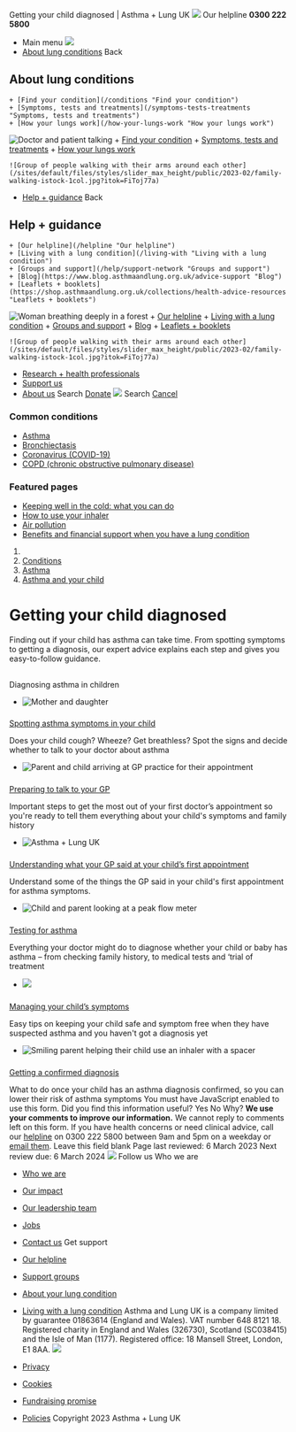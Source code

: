 
Getting your child diagnosed | Asthma + Lung UK
 [![](/themes/custom/asthma-lung-uk/images/aluk-logo.png)](/ "Homepage")
 Our helpline **0300 222 5800**
* Main menu
![](/wingsuit/asthma-lung-uk/images/aluk-logo.png)
* [About lung conditions](#about "About lung conditions")
 Back
 
## About lung conditions
	+ [Find your condition](/conditions "Find your condition")
	+ [Symptoms, tests and treatments](/symptoms-tests-treatments "Symptoms, tests and treatments")
	+ [How your lungs work](/how-your-lungs-work "How your lungs work")
![Doctor and patient talking](/sites/default/files/styles/slider_max_height/public/2023-02/119589.jpg?itok=IfMKqhqJ)
	+ [Find your condition](/conditions)
	+ [Symptoms, tests and treatments](/symptoms-tests-treatments)
	+ [How your lungs work](/how-your-lungs-work)
	
	
	![Group of people walking with their arms around each other](/sites/default/files/styles/slider_max_height/public/2023-02/family-walking-istock-1col.jpg?itok=FiToj77a)
* [Help + guidance](#get-support "Help + guidance")
 Back
 
## Help + guidance
	+ [Our helpline](/helpline "Our helpline")
	+ [Living with a lung condition](/living-with "Living with a lung condition")
	+ [Groups and support](/help/support-network "Groups and support")
	+ [Blog](https://www.blog.asthmaandlung.org.uk/advice-support "Blog")
	+ [Leaflets + booklets](https://shop.asthmaandlung.org.uk/collections/health-advice-resources "Leaflets + booklets")
![Woman breathing deeply in a forest](/sites/default/files/styles/slider_max_height/public/2023-02/A%2BLUK%20Generic73.jpg?itok=IY-jWei3)
	+ [Our helpline](/helpline)
	+ [Living with a lung condition](/living-with)
	+ [Groups and support](/help/support-network)
	+ [Blog](https://www.blog.asthmaandlung.org.uk/advice-support)
	+ [Leaflets + booklets](https://shop.asthmaandlung.org.uk/collections/health-advice-resources "Leaflets and booklets about lung conditions")
	
	
	![Group of people walking with their arms around each other](/sites/default/files/styles/slider_max_height/public/2023-02/family-walking-istock-1col.jpg?itok=FiToj77a)
* [Research + health professionals](/research-health-professionals "Research + health professionals")
* [Support us](/support-us "Support us")
* [About us](/about-us "About us")
Search
[Donate](https://action.asthmaandlung.org.uk/page/99720/donate/1?ea_tracking_id=General_WebsiteALUK_Header_Regular "Donate") 
 [![](/themes/custom/asthma-lung-uk/images/aluk-logo.png)](/ "Homepage")
Search
[Cancel](#)
### Common conditions
* [Asthma](/conditions/asthma)
* [Bronchiectasis](/conditions/bronchiectasis)
* [Coronavirus (COVID-19)](/conditions/coronavirus)
* [COPD (chronic obstructive pulmonary disease)](/conditions/copd-chronic-obstructive-pulmonary-disease)
### Featured pages
* [Keeping well in the cold: what you can do](/living-with/cold-weather)
* [How to use your inhaler](/living-with/inhaler-videos)
* [Air pollution](/living-with/air-pollution)
* [Benefits and financial support when you have a lung condition](/living-with/benefits)
1. 
3. [Conditions](/conditions)
5. [Asthma](/conditions/asthma)
7. [Asthma and your child](/conditions/asthma/child)
# Getting your child diagnosed
Finding out if your child has asthma can take time. From spotting symptoms to getting a diagnosis, our expert advice explains each step and gives you easy-to-follow guidance. 
## 
 Diagnosing asthma in children
* ![Mother and daughter](/sites/default/files/styles/listing_image_mobile_x1/public/2023-02/mother-and-daughter-family-life-1col.jpg?h=5fe4d917&itok=28Pu2bBI)
### 
 [Spotting asthma symptoms in your child](/conditions/asthma/child/diagnosis/symptoms)
 
 Does your child cough? Wheeze? Get breathless? Spot the signs and decide whether to talk to your doctor about asthma
* ![Parent and child arriving at GP practice for their appointment](/sites/default/files/styles/listing_image_mobile_x1/public/2023-02/Prep%20first%20appointment_0.jpg?h=2f3e7035&itok=9ZRi1RwB)
### 
 [Preparing to talk to your GP](/conditions/asthma/child/diagnosis/gp)
 
 Important steps to get the most out of your first doctor’s appointment so you're ready to tell them everything about your child's symptoms and family history
* ![Asthma + Lung UK](/sites/default/files/styles/listing_image_mobile_x1/public/2023-01/aluk_0.png?h=ec041e41&itok=cRRgMdwz)
### 
 [Understanding what your GP said at your child’s first appointment](/conditions/asthma/child/diagnosis/understanding-gp)
 
 Understand some of the things the GP said in your child's first appointment for asthma symptoms.
* ![Child and parent looking at a peak flow meter](/sites/default/files/styles/listing_image_mobile_x1/public/2023-03/Kitchen_047.jpg?h=a75f87e6&itok=PB0nlvxU)
### 
 [Testing for asthma](/conditions/asthma/child/diagnosis/tests)
 
 Everything your doctor might do to diagnose whether your child or baby has asthma – from checking family history, to medical tests and ‘trial of treatment
* ![](/sites/default/files/styles/listing_image_mobile_x1/public/Daisy%20Nolan-children%202.jpg?h=56d0ca2e&itok=O6MHFYrH)
### 
 [Managing your child’s symptoms](/conditions/asthma/child/diagnosis/managing)
 
 Easy tips on keeping your child safe and symptom free when they have suspected asthma and you haven't got a diagnosis yet
* ![Smiling parent helping their child use an inhaler with a spacer ](/sites/default/files/styles/listing_image_mobile_x1/public/2023-02/Child%20asthma%20diagnosis_0.jpg?h=c52d5dab&itok=SKVKfVO1)
### 
 [Getting a confirmed diagnosis](/conditions/asthma/child/diagnosis/confirmed)
 
 What to do once your child has an asthma diagnosis confirmed, so you can lower their risk of asthma symptoms
You must have JavaScript enabled to use this form.
Did you find this information useful?
Yes
No
Why?
**We use your comments to improve our information.** We cannot reply to comments left on this form. If you have health concerns or need clinical advice, call our [helpline](/helpline) on 0300 222 5800 between 9am and 5pm on a weekday or [email them](/helpline).
Leave this field blank
Page last reviewed: 
6 March 2023
Next review due: 
6 March 2024
 [![](/sites/default/files/2023-01/footer-logo%20%281%29.png)](/ "Homepage")
Follow us
 Who we are
 
* [Who we are](/about-us/who-we-are)
* [Our impact](/about-us/our-impact)
* [Our leadership team](/about-us/our-leadership-team)
* [Jobs](/work-us)
* [Contact us](/about-us/contact-us)
 Get support
 
* [Our helpline](/helpline)
* [Support groups](/help/support-network)
* [About your lung condition](/conditions)
* [Living with a lung condition](/living-with)
Asthma and Lung UK is a company limited by guarantee 01863614 (England and Wales). VAT number 648 8121 18.
Registered charity in England and Wales (326730), Scotland (SC038415) and the Isle of Man (1177). Registered office: 18 Mansell Street, London, E1 8AA.
[![](/sites/default/files/2023-01/reg-logo%20%281%29.png)](https://www.fundraisingregulator.org.uk)
![]()
![]()
* [Privacy](/privacy-policy)
* [Cookies](/cookies-how-we-use-them)
* [Fundraising promise](/fundraising-promise)
* [Policies](/about-us/policies)
 Copyright 2023 Asthma + Lung UK
 
